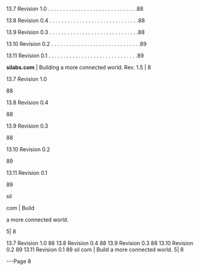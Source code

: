 13.7 Revision 1.0 . . . . . . . . . . . . . . . . . . . . . . . . . . . . . .88

13.8 Revision 0.4 . . . . . . . . . . . . . . . . . . . . . . . . . . . . . .88

13.9 Revision 0.3 . . . . . . . . . . . . . . . . . . . . . . . . . . . . . .88

13.10 Revision 0.2 . . . . . . . . . . . . . . . . . . . . . . . . . . . . . .89

13.11 Revision 0.1 . . . . . . . . . . . . . . . . . . . . . . . . . . . . . .89

**silabs.com** | Building a more connected world. Rev. 1.5 | 8



13.7 Revision 1.0

88

13.8 Revision 0.4

88

13.9 Revision 0.3

88

13.10 Revision 0.2

89

13.11 Revision 0.1

89

sil

com | Build

a more connected world.

5| 8

13.7 Revision 1.0 88
13.8 Revision 0.4 88
13.9 Revision 0.3 88
13.10 Revision 0.2 89
13.11 Revision 0.1 89
sil com | Build a more connected world. 5| 8


---Page 8 

